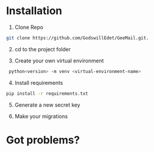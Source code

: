 # Installation

1. Clone Repo

```sh
git clone https://github.com/GodswillEdet/GeeMail.git.
```

2. cd to the project folder


3. Create your own virtual environment

```sh
 python<version> -m venv <virtual-environment-name>
```

4. Install requirements

```sh
pip install -r requirements.txt
```

5. Generate a new secret key

6. Make your migrations

# Got problems?




